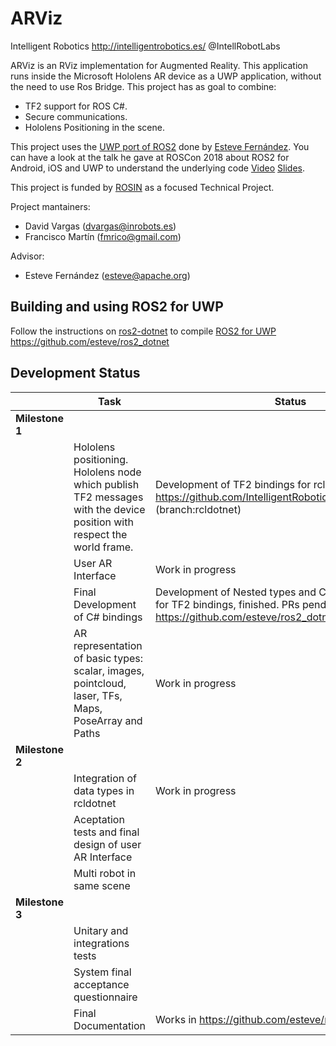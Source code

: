 # ARViz

Intelligent Robotics http://intelligentrobotics.es/ @IntellRobotLabs 

ARViz is an RViz implementation for Augmented Reality. This application runs inside the Microsoft Hololens AR device as a UWP application, without the need to use Ros Bridge. This project has as goal to combine:


* TF2 support for ROS C#.
* Secure communications.
* Hololens Positioning in the scene.

This project uses the [UWP port of ROS2](https://github.com/esteve/ros2_dotnet) done by [Esteve Fernández](https://github.com/esteve). You can have a look at the talk he gave at ROSCon 2018 about ROS2 for Android, iOS and UWP to understand the underlying code [Video](https://vimeo.com/293302046) [Slides](https://roscon.ros.org/2018/presentations/ROSCon2018_ROS2%20for%20Android,%20iOS%20and%20Universal%20Windows%20Platform.pdf).

This project is funded by [ROSIN](http://rosin-project.eu/) as a focused Technical Project.

Project mantainers:
* David Vargas (dvargas@inrobots.es)
* Francisco Martín (fmrico@gmail.com)

Advisor:
* Esteve Fernández (esteve@apache.org)

## Building and using ROS2 for UWP

Follow the instructions on [ros2-dotnet](https://github.com/esteve/ros2_dotnet) to compile [ROS2 for UWP](https://github.com/esteve/ros2_dotnet/blob/master/README.md#universal-windows-platform-arm-win32-win64)
https://github.com/esteve/ros2_dotnet  

## Development Status

|               | Task                                                                                                                      | Status                                                                                                                                  | Progress                    |
|---------------|---------------------------------------------------------------------------------------------------------------------------|-----------------------------------------------------------------------------------------------------------------------------------------|-----------------------------|
| **Milestone 1** |                                                                                                                           |                                                                                                                                         |                             |
|               | Hololens positioning. Hololens node which publish TF2 messages with the  device position with respect the world  frame.   | Development of TF2 bindings for rcldotnet at https://github.com/IntelligentRoboticsLabs/geometry2.git  (branch:rcldotnet)               | 90 % :x:                    |
|               | User AR Interface                                                                                                         | Work in progress                                                                                                                        | 20 % :x:                    |
|               | Final Development of C# bindings                                                                                          | Development of Nested types and Collections, needed for TF2 bindings, finished. PRs pending in  https://github.com/esteve/ros2_dotnet   | 100 %  :white_check_mark: |
|               | AR representation of basic types: scalar,  images, pointcloud, laser, TFs, Maps, PoseArray  and Paths                     | Work in progress                                                                                                                        | 20 % :x:                    |
| **Milestone 2** |                                                                                                                           |                                                                                                                                         |                             |
|               | Integration of data types in rcldotnet                                                                                    | Work in progress                                                                                                                        | 80 % :x:                    |
|               | Aceptation tests and final design of  user AR Interface                                                                   |                                                                                                                                         | 0 % :x:                     |
|               | Multi robot in same scene                                                                                                 |                                                                                                                                         | 0 % :x:                     |
| **Milestone 3** |                                                                                                                           |                                                                                                                                         |                             |
|               | Unitary and integrations tests                                                                                            |                                                                                                                                         | 0 % :x:                     |
|               | System final acceptance questionnaire                                                                                     |                                                                                                                                         |                             |
|               | Final Documentation                                                                                                       | Works in  https://github.com/esteve/ros2_dotnet                                                                                         | 20 % :x:                    |
